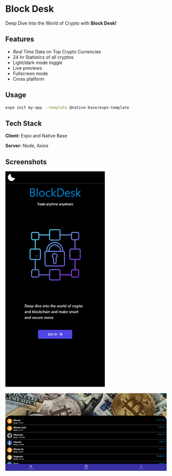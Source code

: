 # Block Desk

Deep Dive Into the World of Crypto with **Block Desk!**


## Features

- *Real Time* Data on Top Crypto Currencies
- 24 hr Statistics of all cryptos
- Light/dark mode toggle
- Live previews
- Fullscreen mode
- Cross platform


## Usage

```sh
expo init my-app --template @native-base/expo-template
```



## Tech Stack

**Client:** Expo and Native Base

**Server:** Node, Axios


## Screenshots

![Screenshot](Home.png)


![Screenshot](Dashboard.png)
